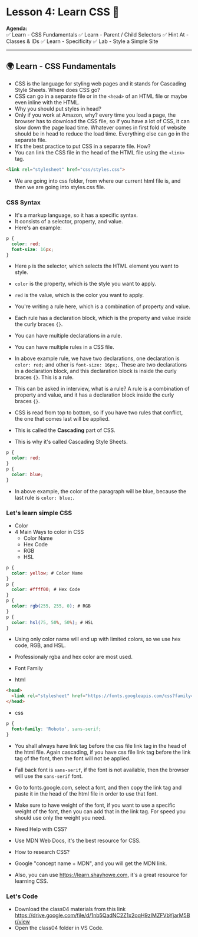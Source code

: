 # Lesson 4: Learn CSS 🚀  

**Agenda:**  
✅ Learn - CSS Fundamentals
✅ Learn - Parent / Child Selectors
✅ Hint At - Classes & IDs
✅ Learn - Specificity
✅ Lab - Style a Simple Site

---

## 🌍 Learn - CSS Fundamentals

- CSS is the language for styling web pages and it stands for Cascading Style Sheets.
Where does CSS go?
- CSS can go in a separate file or in the `<head>` of an HTML file or maybe even inline with the HTML.
- Why you should put styles in head?
- Only if you work at Amazon, why? every time you load a page, the browser has to download the CSS file, so if you have a lot of CSS, it can slow down the page load time. Whatever comes in first fold of website should be in head to reduce the load time. Everything else can go in the separate file.
- It's the best practice to put CSS in a separate file.
How?
- You can link the CSS file in the head of the HTML file using the `<link>` tag.
```html
<link rel="stylesheet" href="css/styles.css">
```
- We are going into css folder, from where our current html file is, and then we are going into styles.css file.

### CSS Syntax
- It's a markup language, so it has a specific syntax.
- It consists of a selector, property, and value.
- Here's an example:
```css
p {
  color: red;
  font-size: 16px;
}
```
- Here `p` is the selector, which selects the HTML element you want to style.
- `color` is the property, which is the style you want to apply.
- `red` is the value, which is the color you want to apply.
- You're writing a rule here, which is a combination of property and value.
- Each rule has a declaration block, which is the property and value inside the curly braces `{}`.
- You can have multiple declarations in a rule.
- You can have multiple rules in a CSS file.
- In above example rule, we have two declarations, one declaration is `color: red;` and other is `font-size: 16px;`. These are two declarations in a declaration block, and this declaration block is inside the curly braces `{}`. This is a rule.
- This can be asked in interview, what is a rule? A rule is a combination of property and value, and it has a declaration block inside the curly braces `{}`.

- CSS is read from top to bottom, so if you have two rules that conflict, the one that comes last will be applied.
- This is called the **Cascading** part of CSS.
- This is why it's called Cascading Style Sheets.
```css
p {
  color: red;
}
p {
  color: blue;
}
```
- In above example, the color of the paragraph will be blue, because the last rule is `color: blue;`.

### Let's learn simple CSS
- Color
- 4 Main Ways to color in CSS
  - Color Name
  - Hex Code
  - RGB
  - HSL
```css
p {
  color: yellow; # Color Name
}
p {
  color: #ffff00; # Hex Code
}
p {
  color: rgb(255, 255, 0); # RGB
}
p {
  color: hsl(75, 50%, 50%); # HSL
}
```
- Using only color name will end up with limited colors, so we use hex code, RGB, and HSL.
- Professionaly rgba and hex color are most used.

- Font Family
- html
```html
<head>
  <link rel="stylesheet" href="https://fonts.googleapis.com/css?family=Roboto">
</head>
```
- css
```css
p {
  font-family: 'Roboto', sans-serif;
}
```

- You shall always have link tag before the css file link tag in the head of the html file. Again cascading, if you have css file link tag before the link tag of the font, then the font will not be applied.
- Fall back font is `sans-serif`, if the font is not available, then the browser will use the `sans-serif` font.
- Go to fonts.google.com, select a font, and then copy the link tag and paste it in the head of the html file in order to use that font.
- Make sure to have weight of the font, if you want to use a specific weight of the font, then you can add that in the link tag. For speed you should use only the weight you need.

- Need Help with CSS?
- Use MDN Web Docs, it's the best resource for CSS.
- How to research CSS?
- Google "concept name + MDN", and you will get the MDN link.
- Also, you can use https://learn.shayhowe.com, it's a great resource for learning CSS.

### Let's Code
- Download the class04 materials from this link https://drive.google.com/file/d/1nb5QadNC2Z1x2oqH9zIMZFVbYjarM5Br/view
- Open the class04 folder in VS Code.